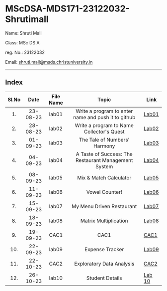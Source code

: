 # MScDSA-MDS171-23122032-Shrutimall
Name: Shruti Mall

Class: MSc DS A

reg. No.: 23122032

Email: shruti.mall@msds.christuniversity.in

***
## Index
|Sl.No|Date|File Name|Topic|Link|
|:----:|:----:|:---:|:----:|----|
|1.|23-08-23|lab01|Write a program to enter name and push it to github|[Lab01](https://github.com/shrutimall123/MScDSA-MDS171-23122032-Shrutimall/blob/f1da689f0844ae6f17ee5c8b9fa5baf1f0069ef8/lab01.ipynb)
|2.|28-08-23|lab02|Write a program to Name Collector's Quest|[Lab02](https://github.com/shrutimall123/MScDSA-MDS171-23122032-Shrutimall/blob/c08d36a945a3d7c5e76b7cafc7289846f3d4104f/lab02.ipynb)
|3.|01-09-23|lab03|The Tale of Numbers' Harmony|[Lab03](https://github.com/shrutimall123/MScDSA-MDS171-23122032-Shrutimall/blob/c08d36a945a3d7c5e76b7cafc7289846f3d4104f/lab03.ipynb)
|4.|04-09-23|lab04|A Taste of Success: The Restaurant Management System|[Lab04](https://github.com/shrutimall123/MScDSA-MDS171-23122032-Shrutimall/blob/c08d36a945a3d7c5e76b7cafc7289846f3d4104f/lab04.ipynb)
|5.|08-09-23|lab05|Mix & Match Calculator|[Lab05](https://github.com/shrutimall123/MScDSA-MDS171-23122032-Shrutimall/blob/c08d36a945a3d7c5e76b7cafc7289846f3d4104f/lab05/lab05.ipynb)
|6.|11-09-23|lab06|Vowel Counter!|[Lab06](https://github.com/shrutimall123/MScDSA-MDS171-23122032-Shrutimall/blob/c08d36a945a3d7c5e76b7cafc7289846f3d4104f/lab06.ipynb)
|7.|15-09-23|lab07|My Menu Driven Restaurant|[Lab07](https://github.com/shrutimall123/MScDSA-MDS171-23122032-Shrutimall/blob/c08d36a945a3d7c5e76b7cafc7289846f3d4104f/lab07.ipynb)
|8.|18-09-23|lab08|Matrix Multiplication|[Lab08]()
|9.|19-09-23|CAC1|CAC1|[CAC1](https://github.com/shrutimall123/MScDSA-MDS171-23122032-Shrutimall/blob/f29bd28d1a0eac64412fd8e48bede13d74bea645/CAC/cac1.py)
|10.|22-09-23|lab09|Expense Tracker|[Lab09](https://github.com/shrutimall123/MScDSA-MDS171-23122032-Shrutimall/blob/2a1bba44b2da27a91410f6e440517c1a60f4ba64/lab09.ipynb)
|11.|22-10-23|CAC2|Exploratory Data Analysis|[CAC2](https://github.com/shrutimall123/MScDSA-MDS171-23122032-Shrutimall/tree/520e895f4827a71165c2a7af5024a149b3548a5f/CAC/cac2)
|12.|26-10-23|lab10|Student Details|[Lab 10](https://github.com/shrutimall123/MScDSA-MDS171-23122032-Shrutimall/blob/d7b2c3206c295327408a32bfb0e5d511853b05c3/lab_work/lab10.ipynb)